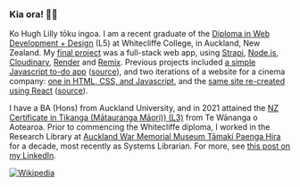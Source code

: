 ### Kia ora! 👋🏻

Ko Hugh Lilly tōku ingoa. I am a recent graduate of the [Diploma in Web Development + Design](https://www.whitecliffe.ac.nz/technology/diploma-in-web-development-and-design-l5) (L5) at Whitecliffe College, in Auckland, New Zealand. My [final project](http://tbcc.onrender.com) was a full-stack web app, using [Strapi](https://github.com/strapi/strapi), [Node.js](http://nodejs.org), [Cloudinary](https://cloudinary.com), [Render](https://www.render.com) and [Remix](https://github.com/remix-run/remix). Previous projects included [a simple Javascript to-do app](https://hughlilly.github.io/study/) ([source]([https://github.com/hughlilly/study](https://github.com/hughlilly/study/blob/main/Q3/JS/Practical/InteractiveWebApp/js/script.js))), and two iterations of a website for a cinema company: [one in HTML, CSS, and Javascript](https://github.com/hughlilly/tongarirocinemas), and the [same site re-created using React](https://tongarirocinemas-react.vercel.app) ([source](https://github.com/hughlilly/tongarirocinemas-react)).

I have a BA (Hons) from Auckland University, and in 2021 attained the [NZ Certificate in Tikanga (Mātauranga Māori)) (L3)](https://www.twoa.ac.nz/nga-akoranga-our-programmes/study-from-home/certificate-in-tikanga-maori) from Te Wānanga o Aotearoa. Prior to commencing the Whitecliffe diploma, I worked in the Research Library at [Auckland War Memorial Museum Tāmaki Paenga Hira](http://aucklandmuseum.com) for a decade, most recently as Systems Librarian. For more, see [this post on my LinkedIn](https://www.linkedin.com/feed/update/urn:li:activity:6987884019266846720/).


[![Wikipedia][wikipedia-contributions-img]][wikipedia-contributions-url]

<!--
**hughlilly/hughlilly** is a ✨ _special_ ✨ repository because its `README.md` (this file) appears on your GitHub profile.

Here are some ideas to get you started:

- 🔭 I’m currently working on ...
- 🌱 I’m currently learning ...
- 👯 I’m looking to collaborate on ...
- 🤔 I’m looking for help with ...
- 💬 Ask me about ...
- 📫 How to reach me: ...
- 😄 Pronouns: ...
- ⚡ Fun fact: ...
-->


[wikipedia-contributions-img]: https://img.shields.io/badge/Wikipedia_Contributions-6k-lightgrey?logo=wikipedia&style=social
[wikipedia-contributions-url]: https://xtools.wmflabs.org/ec/en.wikipedia.org/HughLilly
